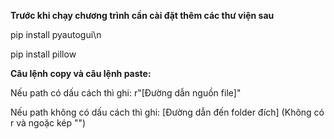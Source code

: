 **Trước khi chạy chương trình cần cài đặt thêm các thư viện sau**

pip install pyautogui\n

pip install pillow

**Câu lệnh copy và câu lệnh paste:**

Nếu path có dấu cách thì ghi: r"[Đường dẫn nguồn file]"

Nếu path không có dấu cách thì ghi: [Đường dẫn đến folder đích] (Không có r và ngoặc kép "")
